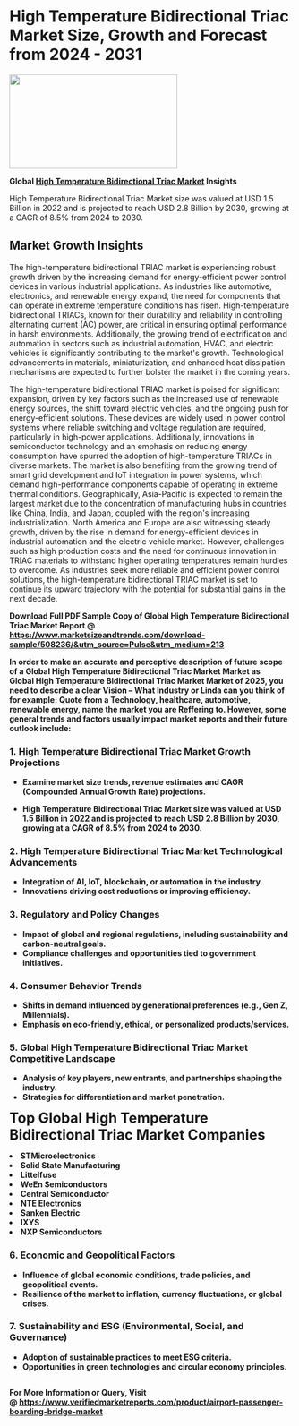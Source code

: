 <H1>High Temperature Bidirectional Triac Market Size, Growth and Forecast from 2024 - 2031</H1><img class="aligncenter size-medium wp-image-584254" src="https://thirdeyenews.in/wp-content/uploads/2024/09/Global-Market-Research-300x168.jpeg" alt="" width="300" height="168" /><p><strong>Global&nbsp;<a href="https://www.marketsizeandtrends.com/download-sample/508236/&amp;utm_source=Pulse&amp;utm_medium=213">High Temperature Bidirectional Triac Market</a> Insights</strong></p><p>High Temperature Bidirectional Triac Market size was valued at USD 1.5 Billion in 2022 and is projected to reach USD 2.8 Billion by 2030, growing at a CAGR of 8.5% from 2024 to 2030.</p><p><h2>Market Growth Insights</h2> <p>The high-temperature bidirectional TRIAC market is experiencing robust growth driven by the increasing demand for energy-efficient power control devices in various industrial applications. As industries like automotive, electronics, and renewable energy expand, the need for components that can operate in extreme temperature conditions has risen. High-temperature bidirectional TRIACs, known for their durability and reliability in controlling alternating current (AC) power, are critical in ensuring optimal performance in harsh environments. Additionally, the growing trend of electrification and automation in sectors such as industrial automation, HVAC, and electric vehicles is significantly contributing to the market's growth. Technological advancements in materials, miniaturization, and enhanced heat dissipation mechanisms are expected to further bolster the market in the coming years.</p> <p><strong></strong></p> <p>The high-temperature bidirectional TRIAC market is poised for significant expansion, driven by key factors such as the increased use of renewable energy sources, the shift toward electric vehicles, and the ongoing push for energy-efficient solutions. These devices are widely used in power control systems where reliable switching and voltage regulation are required, particularly in high-power applications. Additionally, innovations in semiconductor technology and an emphasis on reducing energy consumption have spurred the adoption of high-temperature TRIACs in diverse markets. The market is also benefiting from the growing trend of smart grid development and IoT integration in power systems, which demand high-performance components capable of operating in extreme thermal conditions. Geographically, Asia-Pacific is expected to remain the largest market due to the concentration of manufacturing hubs in countries like China, India, and Japan, coupled with the region's increasing industrialization. North America and Europe are also witnessing steady growth, driven by the rise in demand for energy-efficient devices in industrial automation and the electric vehicle market. However, challenges such as high production costs and the need for continuous innovation in TRIAC materials to withstand higher operating temperatures remain hurdles to overcome. As industries seek more reliable and efficient power control solutions, the high-temperature bidirectional TRIAC market is set to continue its upward trajectory with the potential for substantial gains in the next decade. <p><strong></p><p><span class=""><strong>Download Full PDF Sample Copy of Global High Temperature Bidirectional Triac Market Report</strong> @ <a href="https://www.marketsizeandtrends.com/download-sample/508236/&amp;utm_source=Pulse&amp;utm_medium=213" target="_blank">https://www.marketsizeandtrends.com/download-sample/508236/&amp;utm_source=Pulse&amp;utm_medium=213</a></span></p><p>In order to make an accurate and perceptive description of future scope of a Global&nbsp;High Temperature Bidirectional Triac Market Market as Global&nbsp;High Temperature Bidirectional Triac Market Market of 2025, you need to describe a clear Vision &ndash; What Industry or Linda can you think of for example: Quote from a Technology, healthcare, automotive, renewable energy, name the market you are Reffering to. However, some general trends and factors usually impact market reports and their future outlook include:</p><h3>1.&nbsp;<strong>High Temperature Bidirectional Triac Market Growth Projections</strong></h3><ul><li>Examine market size trends, revenue estimates and CAGR (Compounded Annual Growth Rate) projections.</li><li><p>High Temperature Bidirectional Triac Market size was valued at USD 1.5 Billion in 2022 and is projected to reach USD 2.8 Billion by 2030, growing at a CAGR of 8.5% from 2024 to 2030.</p></li></ul><h3>2.&nbsp;<strong>High Temperature Bidirectional Triac Market Technological Advancements</strong></h3><ul><li>Integration of AI, IoT, blockchain, or automation in the industry.</li><li>Innovations driving cost reductions or improving efficiency.</li></ul><h3>3.&nbsp;<strong>Regulatory and Policy Changes</strong></h3><ul><li>Impact of global and regional regulations, including sustainability and carbon-neutral goals.</li><li>Compliance challenges and opportunities tied to government initiatives.</li></ul><h3>4.&nbsp;<strong>Consumer Behavior Trends</strong></h3><ul><li>Shifts in demand influenced by generational preferences (e.g., Gen Z, Millennials).</li><li>Emphasis on eco-friendly, ethical, or personalized products/services.</li></ul><h3>5.&nbsp;<strong>Global High Temperature Bidirectional Triac Market Competitive Landscape</strong></h3><ul><li>Analysis of key players, new entrants, and partnerships shaping the industry.</li><li>Strategies for differentiation and market penetration.</li></ul><p data-pm-slice="1 1 []"><span style="color: inherit; font-family: inherit; font-size: 25px;">Top Global High Temperature Bidirectional Triac Market Companies</span></p><div class="" data-test-id=""><p><li>STMicroelectronics</li><li> Solid State Manufacturing</li><li> Littelfuse</li><li> WeEn Semiconductors</li><li> Central Semiconductor</li><li> NTE Electronics</li><li> Sanken Electric</li><li> IXYS</li><li> NXP Semiconductors</li></p></div><h3>6.&nbsp;<strong>Economic and Geopolitical Factors</strong></h3><ul><li>Influence of global economic conditions, trade policies, and geopolitical events.</li><li>Resilience of the market to inflation, currency fluctuations, or global crises.</li></ul><h3>7.&nbsp;<strong>Sustainability and ESG (Environmental, Social, and Governance)</strong></h3><ul><li>Adoption of sustainable practices to meet ESG criteria.</li><li>Opportunities in green technologies and circular economy principles.</li></ul><h2><strong style="font-size: 14px;">For More Information or Query, Visit @&nbsp;</strong><a style="background-color: #ffffff; font-size: 14px;" href="https://www.marketsizeandtrends.com/report/high-temperature-bidirectional-triac-market/" target="_blank">https://www.verifiedmarketreports.com/product/airport-passenger-boarding-bridge-market</a></h2>
